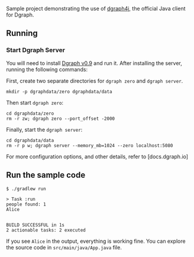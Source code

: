 Sample project demonstrating the use of [dgraph4j], the official Java client
for Dgraph.

[dgraph4j]:https://github.com/dgraph-io/dgraph4

## Running
### Start Dgraph Server
You will need to install [Dgraph v0.9][releases] and run it. After installing
the server, running the following commands:

[releases]: https://github.com/dgraph-io/dgraph/releases

First, create two separate directories for `dgraph zero` and `dgraph server`.

```
mkdir -p dgraphdata/zero dgraphdata/data
```

Then start `dgraph zero`:

```
cd dgraphdata/zero
rm -r zw; dgraph zero --port_offset -2000
```

Finally, start the `dgraph server`:

```
cd dgraphdata/data
rm -r p w; dgraph server --memory_mb=1024 --zero localhost:5080
```

For more configuration options, and other details, refer to [docs.dgraph.io]

## Run the sample code
```
$ ./gradlew run

> Task :run
people found: 1
Alice


BUILD SUCCESSFUL in 1s
2 actionable tasks: 2 executed

```

If you see `Alice` in the output, everything is working fine. You can explore the source code in `src/main/java/App.java` file.
